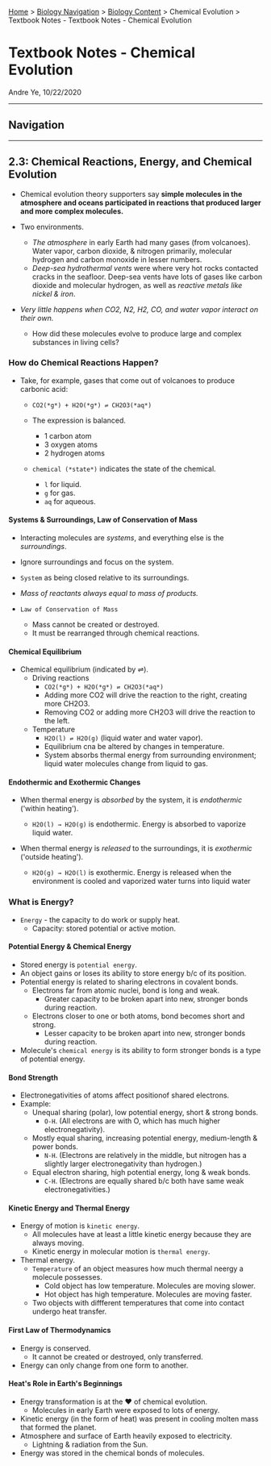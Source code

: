 [Home](https://andre-ye.github.io) > [Biology Navigation](https://andre-ye.github.io/biology/biology_navigation) > [Biology Content](https://andre-ye.github.io/biology/biology_navigation#biology-content) > Chemical Evolution > Textbook Notes - Textbook Notes - Chemical Evolution

# Textbook Notes - Chemical Evolution
Andre Ye, 10/22/2020

---

## Navigation

---

## 2.3: Chemical Reactions, Energy, and Chemical Evolution
- Chemical evolution theory supporters say **simple molecules in the atmosphere and oceans participated in reactions that produced larger and more complex molecules.**

- Two environments.
  - *The atmosphere* in early Earth had many gases (from volcanoes). Water vapor, carbon dioxide, & nitrogen primarily, molecular hydrogen and carbon monoxide in lesser numbers.
  - *Deep-sea hydrothermal vents* were where very hot rocks contacted cracks in the seafloor. Deep-sea vents have lots of gases like carbon dioxide and molecular hydrogen, as well as *reactive metals like nickel & iron*.
- *Very little happens when CO2, N2, H2, CO, and water vapor interact on their own.*
  - How did these molecules evolve to produce large and complex substances in living cells?
  
### How do Chemical Reactions Happen?
- Take, for example, gases that come out of volcanoes to produce carbonic acid:
  - `CO2(*g*) + H2O(*g*) ⇌ CH2O3(*aq*)`
  - The expression is balanced.
    - 1 carbon atom
    - 3 oxygen atoms
    - 2 hydrogen atoms
  
  - `chemical (*state*)` indicates the state of the chemical.
    - `l` for liquid.
    - `g` for gas.
    - `aq` for aqueous.
  
#### Systems & Surroundings, Law of Conservation of Mass 
 - Interacting molecules are *systems*, and everything else is the *surroundings*.
  - Ignore surroundings and focus on the system.
  - `System` as being closed relative to its surroundings.
  - *Mass of reactants always equal to mass of products.*

- `Law of Conservation of Mass`
  - Mass cannot be created or destroyed.
  - It must be rearranged through chemical reactions.

#### Chemical Equilibrium
- Chemical equilibrium (indicated by ⇌).
  - Driving reactions
    - `CO2(*g*) + H2O(*g*) ⇌ CH2O3(*aq*)`
    - Adding more CO2 will drive the reaction to the right, creating more CH2O3.
    - Removing CO2 or adding more CH2O3 will drive the reaction to the left.
  - Temperature
    - `H2O(l) ⇌ H2O(g)` (liquid water and water vapor).
    - Equilibrium cna be altered by changes in temperature.
    - System absorbs thermal energy from surrounding environment; liquid water molecules change from liquid to gas.

#### Endothermic and Exothermic Changes
- When thermal energy is *absorbed* by the system, it is *endothermic* ('within heating').
  - `H2O(l) → H2O(g)` is endothermic. Energy is absorbed to vaporize liquid water.
  
- When thermal energy is *released* to the surroundings, it is *exothermic* ('outside heating').
  - `H2O(g) → H2O(l)` is exothermic. Energy is released when the environment is cooled and vaporized water turns into liquid water

### What is Energy?
- `Energy` - the capacity to do work or supply heat.
  - Capacity: stored potential or active motion.
  
#### Potential Energy & Chemical Energy
- Stored energy is `potential energy`.
- An object gains or loses its ability to store energy b/c of its position.
- Potential energy is related to sharing electrons in covalent bonds.
  - Electrons far from atomic nuclei, bond is long and weak.
    - Greater capacity to be broken apart into new, stronger bonds during reaction.
  - Electrons closer to one or both atoms, bond becomes short and strong.
    - Lesser capacity to be broken apart into new, stronger bonds during reaction.
- Molecule's `chemical energy` is its ability to form stronger bonds is a type of potential energy.

#### Bond Strength
- Electronegativities of atoms affect positionof shared electrons.
- Example:
  - Unequal sharing (polar), low potential energy, short & strong bonds.
    - `O-H`. (All electrons are with O, which has much higher electronegativity).
  - Mostly equal sharing, increasing potential energy, medium-length & power bonds.
    - `N-H`. (Electrons are relatively in the middle, but nitrogen has a slightly larger electronegativity than hydrogen.)
  - Equal electron sharing, high potential energy, long & weak bonds.
    - `C-H`. (Electrons are equally shared b/c both have same weak electronegativities.)

#### Kinetic Energy and Thermal Energy
- Energy of motion is `kinetic energy`.
  - All molecules have at least a little kinetic energy because they are always moving.
  - Kinetic energy in molecular motion is `thermal energy`.
- Thermal energy.
  - `Temperature` of an object measures how much thermal neergy a molecule possesses.
    - Cold object has low temperature. Molecules are moving slower.
    - Hot object has high temperature. Molecules are moving faster.
  - Two objects with diffferent temperatures that come into contact undergo heat transfer.

#### First Law of Thermodynamics
- Energy is conserved.
  - It cannot be created or destroyed, only transferred.
- Energy can only change from one form to another.

#### Heat's Role in Earth's Beginnings
- Energy transformation is at the ❤️️ of chemical evolution.
  - Molecules in early Earth were exposed to lots of energy.
- Kinetic energy (in the form of heat) was present in cooling molten mass that formed the planet.
- Atmosphere and surface of Earth heavily exposed to electricity.
  - Lightning & radiation from the Sun.
- Energy was stored in the chemical bonds of molecules.

  
  
  
  
 
 
 
 
 
 
 
 
 
